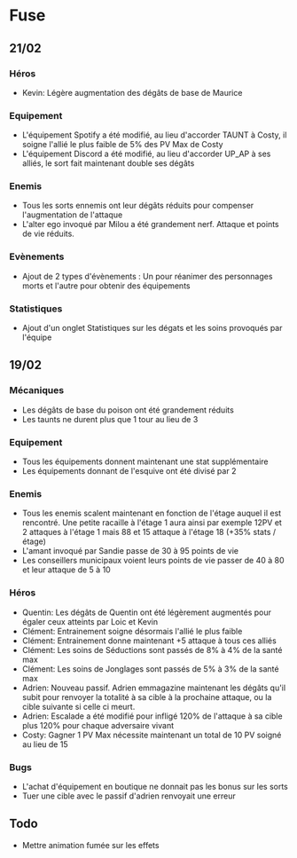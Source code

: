# Fuse

## 21/02

### Héros

* Kevin: Légère augmentation des dégâts de base de Maurice

### Equipement

* L'équipement Spotify a été modifié, au lieu d'accorder TAUNT à Costy, il soigne l'allié le plus faible de 5% des PV Max de Costy
* L'équipement Discord a été modifié, au lieu d'accorder UP_AP à ses alliés, le sort fait maintenant double ses dégâts

### Enemis

* Tous les sorts ennemis ont leur dégâts réduits pour compenser l'augmentation de l'attaque
* L'alter ego invoqué par Milou a été grandement nerf. Attaque et points de vie réduits.

### Evènements

* Ajout de 2 types d'évènements : Un pour réanimer des personnages morts et l'autre pour obtenir des équipements

### Statistiques

* Ajout d'un onglet Statistiques sur les dégats et les soins provoqués par l'équipe

## 19/02

### Mécaniques

* Les dégâts de base du poison ont été grandement réduits
* Les taunts ne durent plus que 1 tour au lieu de 3

### Equipement

* Tous les équipements donnent maintenant une stat supplémentaire
* Les équipements donnant de l'esquive ont été divisé par 2

### Enemis

* Tous les enemis scalent maintenant en fonction de l'étage auquel il est rencontré. Une petite racaille à l'étage 1 aura ainsi par exemple 12PV et 2 attaques à l'étage 1 mais 88 et 15 attaque à l'étage 18 (+35% stats / étage)
* L'amant invoqué par Sandie passe de 30 à 95 points de vie
* Les conseillers municipaux voient leurs points de vie passer de 40 à 80 et leur attaque de 5 à 10

### Héros

* Quentin: Les dégâts de Quentin ont été légèrement augmentés pour égaler ceux atteints par Loic et Kevin
* Clément: Entrainement soigne désormais l'allié le plus faible
* Clément: Entrainement donne maintenant +5 attaque à tous ces alliés
* Clément: Les soins de Séductions sont passés de 8% à 4% de la santé max
* Clément: Les soins de Jonglages sont passés de 5% à 3% de la santé max
* Adrien: Nouveau passif. Adrien emmagazine maintenant les dégâts qu'il subit pour renvoyer la totalité à sa cible à la prochaine attaque, ou la cible suivante si celle ci meurt.
* Adrien: Escalade a été modifié pour infligé 120% de l'attaque à sa cible plus 120% pour chaque adversaire vivant
* Costy: Gagner 1 PV Max nécessite maintenant un total de 10 PV soigné au lieu de 15

### Bugs

* L'achat d'équipement en boutique ne donnait pas les bonus sur les sorts
* Tuer une cible avec le passif d'adrien renvoyait une erreur


## Todo

* Mettre animation fumée sur les effets

